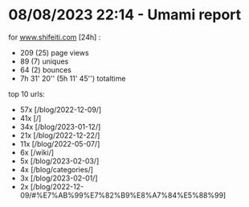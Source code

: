 # 08/08/2023 22:14 - Umami report
for www.shifeiti.com [24h] :

 - 209 (25) page views
 - 89 (7) uniques
 - 64 (2) bounces
 - 7h 31' 20'' (5h 11' 45'') totaltime


top 10 urls:
 - 57x [/blog/2022-12-09/]
 - 41x [/]
 - 34x [/blog/2023-01-12/]
 - 21x [/blog/2022-12-22/]
 - 11x [/blog/2022-05-07/]
 - 6x [/wiki/]
 - 5x [/blog/2023-02-03/]
 - 4x [/blog/categories/]
 - 3x [/blog/2023-02-01/]
 - 2x [/blog/2022-12-09/#%E7%AB%99%E7%82%B9%E8%A7%84%E5%88%99]


